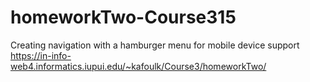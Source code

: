 # homeworkTwo-Course315
Creating navigation with a hamburger menu for mobile device support
https://in-info-web4.informatics.iupui.edu/~kafoulk/Course3/homeworkTwo/

